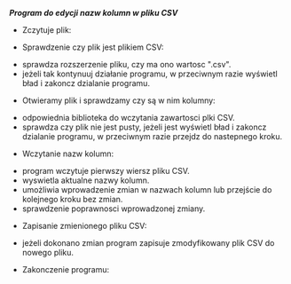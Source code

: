 ***Program do edycji nazw kolumn w pliku CSV***

* Zczytuje plik:

* Sprawdzenie czy plik jest plikiem CSV:
- sprawdza rozszerzenie pliku, czy ma ono wartosc ".csv".
- jeżeli tak kontynuuj działanie programu, w przeciwnym razie wyświetl bład i zakoncz dzialanie programu.

* Otwieramy plik i sprawdzamy czy są w nim kolumny: 
- odpowiednia biblioteka do wczytania zawartosci plki CSV.
- sprawdza czy plik nie jest pusty, jeżeli jest wyświetl bład i zakoncz dzialanie programu, w przeciwnym razie przejdz do nastepnego kroku.

* Wczytanie nazw kolumn:
- program wczytuje pierwszy wiersz pliku CSV.
- wyswietla aktualne nazwy kolumn. 
- umożliwia wprowadzenie zmian w nazwach kolumn lub przejście do kolejnego kroku bez zmian.
- sprawdzenie poprawnosci wprowadzonej zmiany. 

* Zapisanie zmienionego pliku CSV:
- jeżeli dokonano zmian program zapisuje zmodyfikowany plik CSV do nowego pliku.

* Zakonczenie programu:
